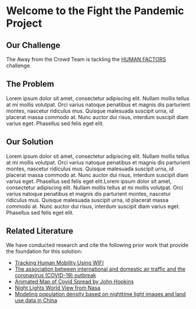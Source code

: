 # Welcome to the Fight the Pandemic Project

## Our Challenge

The Away from the Crowd Team is tackling the [HUMAN FACTORS](https://covid19.spaceappschallenge.org/challenges/covid-challenges/human-factors/details) challenge.

## The Problem

Lorem ipsum dolor sit amet, consectetur adipiscing elit. Nullam mollis tellus at mi mollis volutpat. Orci varius natoque penatibus et magnis dis parturient montes, nascetur ridiculus mus. Quisque malesuada suscipit urna, id placerat massa commodo at. Nunc auctor dui risus, interdum suscipit diam varius eget. Phasellus sed felis eget elit.

## Our Solution

Lorem ipsum dolor sit amet, consectetur adipiscing elit. Nullam mollis tellus at mi mollis volutpat. Orci varius natoque penatibus et magnis dis parturient montes, nascetur ridiculus mus. Quisque malesuada suscipit urna, id placerat massa commodo at. Nunc auctor dui risus, interdum suscipit diam varius eget. Phasellus sed felis eget elit.Lorem ipsum dolor sit amet, consectetur adipiscing elit. Nullam mollis tellus at mi mollis volutpat. Orci varius natoque penatibus et magnis dis parturient montes, nascetur ridiculus mus. Quisque malesuada suscipit urna, id placerat massa commodo at. Nunc auctor dui risus, interdum suscipit diam varius eget. Phasellus sed felis eget elit.

## Related Literature

We have conducted research and cite the following prior work that provide the foundation for this solution:
* [Tracking Human Mobility Using WIFI](https://journals.plos.org/plosone/article?id=10.1371/journal.pone.0130824)
* [The association between international and domestic air traffic and the coronavirus (COVID-19) outbreak](https://www.sciencedirect.com/science/article/pii/S1684118220300864)
* [Animated Map of Covid Spread by John Hopkins](https://coronavirus.jhu.edu/data/animated-world-map)
* [Night Lights World View from Nasa](https://worldview.earthdata.nasa.gov/?t=2020-03-06-T18%3A00%3A00Z&l=Reference_Features,Reference_Labels,VIIRS_SNPP_DayNightBand_ENCC,Coastlines(hidden),VIIRS_SNPP_CorrectedReflectance_TrueColor,MODIS_Aqua_CorrectedReflectance_TrueColor(hidden),MODIS_Terra_CorrectedReflectance_TrueColor(hidden))
* [Modeling population density based on nighttime light images and land use data in China](https://www.researchgate.net/publication/322191952_Modeling_population_density_based_on_nighttime_light_images_and_land_use_data_in_China)


